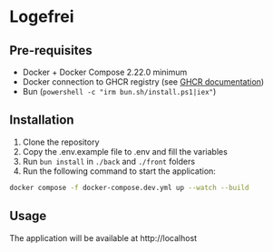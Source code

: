 # Logefrei

## Pre-requisites

- Docker + Docker Compose 2.22.0 minimum
- Docker connection to GHCR registry (see [GHCR documentation](https://docs.github.com/en/packages/working-with-a-github-packages-registry/working-with-the-container-registry#authenticating-with-a-personal-access-token-classic))
- Bun (`powershell -c "irm bun.sh/install.ps1|iex"`)

## Installation

1. Clone the repository
2. Copy the .env.example file to .env and fill the variables
3. Run `bun install` in `./back` and `./front` folders
4. Run the following command to start the application:

```bash
docker compose -f docker-compose.dev.yml up --watch --build
```

## Usage

The application will be available at http://localhost
